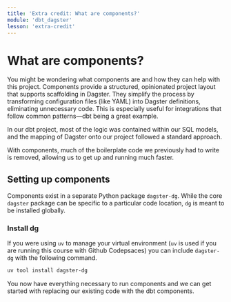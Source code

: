 ```yaml
---
title: 'Extra credit: What are components?'
module: 'dbt_dagster'
lesson: 'extra-credit'
---
```


# What are components?

You might be wondering what components are and how they can help with this project. Components provide a structured, opinionated project layout that supports scaffolding in Dagster. They simplify the process by transforming configuration files (like YAML) into Dagster definitions, eliminating unnecessary code. This is especially useful for integrations that follow common patterns—dbt being a great example.

In our dbt project, most of the logic was contained within our SQL models, and the mapping of Dagster onto our project followed a standard approach.

With components, much of the boilerplate code we previously had to write is removed, allowing us to get up and running much faster.

## Setting up components

Components exist in a separate Python package `dagster-dg`. While the core `dagster` package can be specific to a particular code location, `dg` is meant to be installed globally.

### Install dg

If you were using `uv` to manage your virtual environment (`uv` is used if you are running this course with Github Codepsaces) you can include `dagster-dg` with the following command.

```bash
uv tool install dagster-dg
```

You now have everything necessary to run components and we can get started with replacing our existing code with the dbt components.